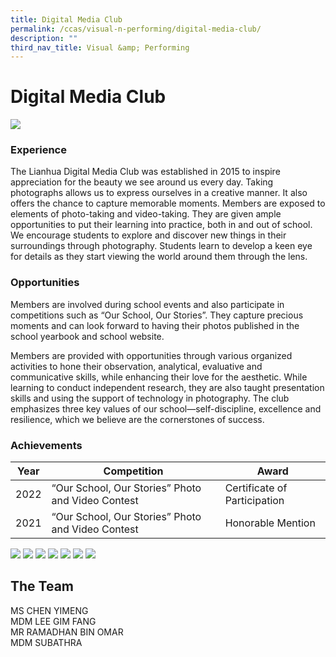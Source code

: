 ```yaml
---
title: Digital Media Club
permalink: /ccas/visual-n-performing/digital-media-club/
description: ""
third_nav_title: Visual &amp; Performing
---
```

# **Digital Media Club**

![](/images/CCAs/Digital%20Media%20Club/reupload%20image%201.jpg)

### Experience

The Lianhua Digital Media Club was established in 2015 to inspire appreciation for the beauty we see around us every day. Taking photographs allows us to express ourselves in a creative manner. It also offers the chance to capture memorable moments. Members are exposed to elements of photo-taking and video-taking. They are given ample opportunities to put their learning into practice, both in and out of school. We encourage students to explore and discover new things in their surroundings through photography. Students learn to develop a keen eye for details as they start viewing the world around them through the lens.

### Opportunities

 Members are involved during school events and also participate in competitions such as “Our School, Our Stories”. They capture precious moments and can look forward to having their photos published in the school yearbook and school website.

Members are provided with opportunities through various organized activities to hone their observation, analytical, evaluative and communicative skills, while enhancing their love for the aesthetic. While learning to conduct independent research, they are also taught presentation skills and using the support of technology in photography. The club emphasizes three key values of our school—self-discipline, excellence and resilience, which we believe are the cornerstones of success.

 
### Achievements



| Year | Competition | Award |
| -------- | -------- | -------- |
| 2022     | “Our School, Our Stories”&nbsp;Photo and Video Contest     | Certificate of Participation     |
| 2021     | “Our School, Our Stories”&nbsp;Photo and Video Contest     | Honorable Mention     |

![](/images/CCAs/Digital%20Media%20Club/osos1pic.jpg)
![](/images/CCAs/Digital%20Media%20Club/osos2pic.jpg)
![](/images/CCAs/Digital%20Media%20Club/osos3pic.jpg)
![](/images/CCAs/Digital%20Media%20Club/event1.jpg)
![](/images/CCAs/Digital%20Media%20Club/event2.jpg)
![](/images/CCAs/Digital%20Media%20Club/event3.jpg)
![](/images/CCAs/Digital%20Media%20Club/event4.jpg)


## The Team

MS CHEN YIMENG<br>
MDM LEE GIM FANG<br>
MR RAMADHAN BIN OMAR<br>
MDM SUBATHRA